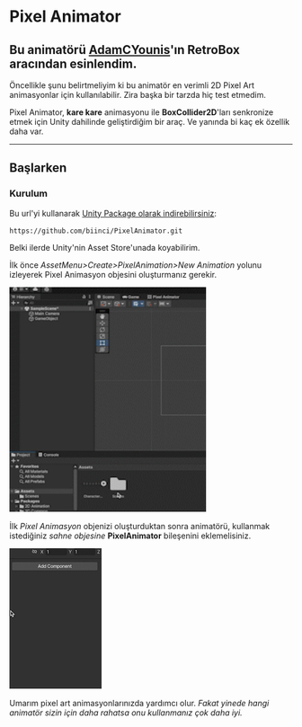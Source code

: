 
# **Pixel Animator**
## Bu animatörü [AdamCYounis](https://www.youtube.com/@AdamCYounis)'ın **RetroBox** aracından esinlendim.

Öncellikle şunu belirtmeliyim ki bu animatör en verimli 2D Pixel Art animasyonlar için kullanılabilir. Zira başka bir tarzda hiç test etmedim.

Pixel Animator, **kare kare** animasyonu ile **BoxCollider2D**'ları senkronize etmek için Unity dahilinde geliştirdiğim bir araç. Ve yanında bi kaç ek özellik daha var.

------------------

## **Başlarken**

### **Kurulum**
Bu url'yi kullanarak [Unity Package olarak indirebilirsiniz](https://docs.unity3d.com/Manual/upm-ui-giturl.html):
```
https://github.com/biinci/PixelAnimator.git
```
Belki ilerde Unity'nin Asset Store'unada koyabilirim.

İlk önce *AssetMenu>Create>PixelAnimation>New Animation* yolunu izleyerek Pixel Animasyon objesini oluşturmanız gerekir.

<img src="https://github.com/biinci/PixelAnimator/blob/main/GIFs/Create_PixelAnimation.gif" width="350" height="400" />




İlk *Pixel Animasyon* objenizi oluşturduktan sonra animatörü, kullanmak istediğiniz *sahne objesine* **PixelAnimator** bileşenini eklemelisiniz. 

![](https://github.com/biinci/PixelAnimator/blob/main/GIFs/Add_Animator_Component.gif)








Umarım pixel art animasyonlarınızda yardımcı olur. 
*Fakat yinede hangi animatör sizin için daha rahatsa onu kullanmanız çok daha iyi.*